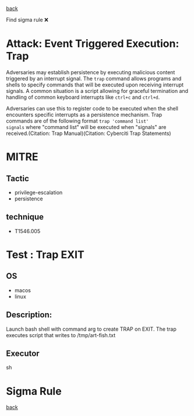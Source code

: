 
[back](../index.md)

Find sigma rule :x: 

# Attack: Event Triggered Execution: Trap 

Adversaries may establish persistence by executing malicious content triggered by an interrupt signal. The <code>trap</code> command allows programs and shells to specify commands that will be executed upon receiving interrupt signals. A common situation is a script allowing for graceful termination and handling of common keyboard interrupts like <code>ctrl+c</code> and <code>ctrl+d</code>.

Adversaries can use this to register code to be executed when the shell encounters specific interrupts as a persistence mechanism. Trap commands are of the following format <code>trap 'command list' signals</code> where "command list" will be executed when "signals" are received.(Citation: Trap Manual)(Citation: Cyberciti Trap Statements)

# MITRE
## Tactic
  - privilege-escalation
  - persistence


## technique
  - T1546.005


# Test : Trap EXIT
## OS
  - macos
  - linux


## Description:
Launch bash shell with command arg to create TRAP on EXIT.
The trap executes script that writes to /tmp/art-fish.txt


## Executor
sh

# Sigma Rule


[back](../index.md)
